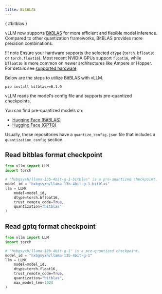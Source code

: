 ```yaml
---
title: BitBLAS
---
```

[](){ #bitblas }

vLLM now supports [BitBLAS](https://github.com/microsoft/BitBLAS) for more efficient and flexible model inference. Compared to other quantization frameworks, BitBLAS provides more precision combinations.

!!! note
    Ensure your hardware supports the selected `dtype` (`torch.bfloat16` or `torch.float16`).
    Most recent NVIDIA GPUs support `float16`, while `bfloat16` is more common on newer architectures like Ampere or Hopper.
    For details see [supported hardware](https://docs.vllm.ai/en/latest/features/quantization/supported_hardware.html).

Below are the steps to utilize BitBLAS with vLLM.

```console
pip install bitblas>=0.1.0
```

vLLM reads the model's config file and supports pre-quantized checkpoints.

You can find pre-quantized models on:

- [Hugging Face (BitBLAS)](https://huggingface.co/models?search=bitblas)
- [Hugging Face (GPTQ)](https://huggingface.co/models?search=gptq)

Usually, these repositories have a `quantize_config.json` file that includes a `quantization_config` section.

## Read bitblas format checkpoint

```python
from vllm import LLM
import torch

# "hxbgsyxh/llama-13b-4bit-g-1-bitblas" is a pre-quantized checkpoint.
model_id = "hxbgsyxh/llama-13b-4bit-g-1-bitblas"
llm = LLM(
    model=model_id,
    dtype=torch.bfloat16,
    trust_remote_code=True,
    quantization="bitblas"
)
```

## Read gptq format checkpoint

```python
from vllm import LLM
import torch

# "hxbgsyxh/llama-13b-4bit-g-1" is a pre-quantized checkpoint.
model_id = "hxbgsyxh/llama-13b-4bit-g-1"
llm = LLM(
    model=model_id,
    dtype=torch.float16,
    trust_remote_code=True,
    quantization="bitblas",
    max_model_len=1024
)
```
